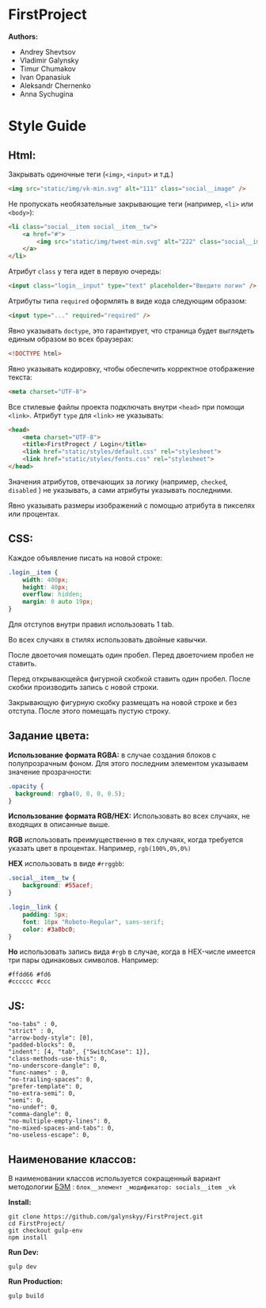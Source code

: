 # FirstProject

<b>Authors:</b>

- Andrey Shevtsov
- Vladimir Galynsky
- Timur Chumakov
- Ivan Opanasiuk
- Aleksandr Chernenko
- Anna Sychugina


# Style Guide

## Html:
Закрывать одиночные теги (`<img>`, `<input>` и т.д.)
```html
<img src="static/img/vk-min.svg" alt="111" class="social__image" />
```

Не пропускать необязательные закрывающие теги (например, `<li>` или `<body>`):
```html
<li class="social__item social__item__tw">
    <a href="#">
        <img src="static/img/tweet-min.svg" alt="222" class="social__image" />
    </a>
</li>
```

Атрибут `class` у тега идет в первую очередь:
```html
<input class="login__input" type="text" placeholder="Введите логин" />
```

Атрибуты типа `required` оформлять в виде кода следующим образом:
```html
<input type="..." required="required" />
```

Явно указывать `doctype`, это гарантирует, что страница будет выглядеть единым образом во всех браузерах:
```html
<!DOCTYPE html>
```

Явно указывать кодировку, чтобы обеспечить корректное отображение текста:
```html
<meta charset="UTF-8">
```

Все стилевые файлы проекта подключать внутри `<head>` при помощи `<link>`. Атрибут `type` для `<link>` не указывать:
```html
<head>
    <meta charset="UTF-8">
    <title>FirstProgect / Login</title>
    <link href="static/styles/default.css" rel="stylesheet">
    <link href="static/styles/fonts.css" rel="stylesheet">
</head>
```

Значения атрибутов, отвечающих за логику (например, `checked`, `disabled` ) не указывать, а сами атрибуты указывать последними.

Явно указывать размеры изображений с помощью атрибута в пикселях или процентах.

## CSS:
Каждое объявление писать на новой строке:
```css
.login__item {
	width: 400px;
	height: 40px;
	overflow: hidden;
	margin: 0 auto 19px;
}
```

Для отступов внутри правил использовать 1 tab.

Во всех случаях в стилях использовать двойные кавычки.

После двоеточия помещать один пробел. Перед двоеточием пробел не ставить.

Перед открывающейся фигурной скобкой ставить один пробел. После скобки производить запись с новой строки.

Закрывающую фигурную скобку размещать на новой строке и без отступа. После этого помещать пустую строку.

## Задание цвета:

**Использование формата RGBA:**
в случае создания блоков с полупрозрачным фоном. Для этого последним элементом указываем значение прозрачности:
```css
.opacity {
  background: rgba(0, 0, 0, 0.5);
}
```

**Использование формата RGB/HEX:**
Использовать во всех случаях, не входящих в описанные выше.

**RGB** использовать преимущественно в тех случаях, когда требуется указать цвет в процентах. Например, `rgb(100%,0%,0%)`

**HEX** использовать в виде `#rrggbb`:
```css
.social__item__tw {
	background: #55acef;
}
```
```css
.login__link {
	padding: 5px;
	font: 16px "Roboto-Regular", sans-serif;
	color: #3a8bc0;
}
```
 **Но** использовать запись вида `#rgb` в случае, когда в HEX-числе имеется три пары одинаковых символов. Например:

    #ffdd66	#fd6
    #cccccc	#ccc

## JS:
	"no-tabs" : 0,
	"strict" : 0,
	"arrow-body-style": [0],
	"padded-blocks": 0,
	"indent": [4, "tab", {"SwitchCase": 1}],
	"class-methods-use-this": 0,
	"no-underscore-dangle": 0,
	"func-names" : 0,
	"no-trailing-spaces": 0,
	"prefer-template": 0,
	"no-extra-semi": 0,
	"semi": 0,
	"no-undef": 0,
	"comma-dangle": 0,
	"no-multiple-empty-lines": 0,
	"no-mixed-spaces-and-tabs": 0,
	"no-useless-escape": 0,

## Наименование классов:
В наименовании классов используется сокращенный вариант методологии [БЭМ](https://ru.bem.info/methodology/) : `блок__элемент _модификатор: socials__item _vk`

<b>Install:</b>
````
git clone https://github.com/galynskyy/FirstProject.git
cd FirstProject/
git checkout gulp-env
npm install
````

<b>Run Dev:</b>
````
gulp dev
````

<b>Run Production:</b>
````
gulp build
````

